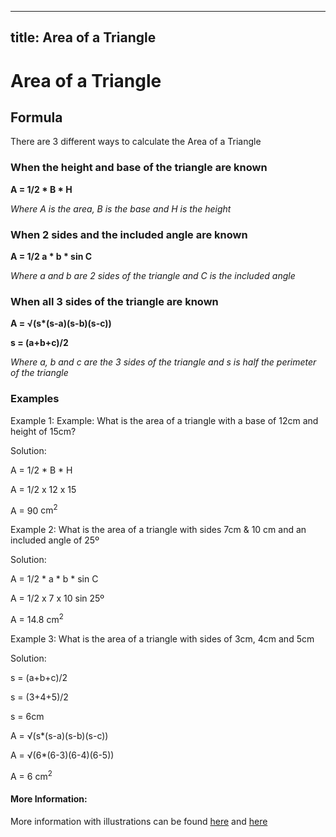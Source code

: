 ---
title: Area of a Triangle
-----
# Area of a Triangle

## Formula
There are 3 different ways to calculate the Area of a Triangle

### When the height and base of the triangle are known

__A = 1/2 * B * H__

*Where A is the area, B is the base and H is the height*

### When 2 sides and the included angle are known

__A = 1/2  a * b * sin C__

*Where a and b are 2 sides of the triangle and  C is the included angle*

### When all 3 sides of the triangle are known

__A = &radic;(s*(s-a)(s-b)(s-c))__

__s = (a+b+c)/2__

*Where a, b and c are the 3 sides of the triangle and s is half the perimeter of the triangle*

### Examples

Example 1: Example: What is the area of a triangle with a base of 12cm and height of 15cm?

Solution:

A = 1/2 * B * H

A = 1/2 x 12 x 15

A = 90 <span>cm<sup>2</sup></span>

Example 2: What is the area of a triangle with sides  7cm & 10 cm and an included angle of 25º

Solution:

A = 1/2 * a * b * sin C

A = 1/2 x 7 x 10 sin 25º

A = 14.8 <span>cm<sup>2</sup></span>

Example 3: What is the area of a triangle with sides of 3cm, 4cm and 5cm

Solution:

s = (a+b+c)/2

s = (3+4+5)/2

s = 6cm

A = &radic;(s*(s-a)(s-b)(s-c))

A = &radic;(6*(6-3)(6-4)(6-5))

A = 6 <span>cm<sup>2</sup></span>

#### More Information:
More information with illustrations can be found [here](https://www.mathsisfun.com/algebra/trig-area-triangle-without-right-angle.html) and [here](https://www.mathsisfun.com/geometry/herons-formula.html)


